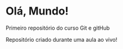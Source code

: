 # Olá, Mundo!
 Primeiro repositório do curso Git e gitHub

 Repositório criado durante uma aula ao vivo!

